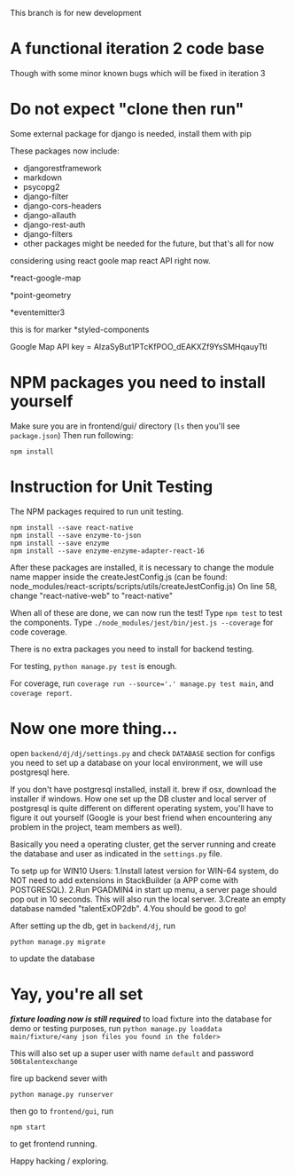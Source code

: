 This branch is for new development

# A functional iteration 2 code base
Though with some minor known bugs which will be fixed in iteration 3
# Do not expect "clone then run"
Some external package for django is needed, install them with pip

These packages now include:
* djangorestframework
* markdown
* psycopg2
* django-filter
* django-cors-headers
* django-allauth
* django-rest-auth
* django-filters
* other packages might be needed for the future, but that's all for now

considering using react goole map react API right now.


*react-google-map

*point-geometry

*eventemitter3

this is for marker
*styled-components

Google Map API key = AIzaSyBut1PTcKfPOO_dEAKXZf9YsSMHqauyTtI

# NPM packages you need to install yourself
Make sure you are in frontend/gui/ directory (```ls``` then you'll see ```package.json```)
Then run following:
```
npm install
```
# Instruction for Unit Testing

The NPM packages required to run unit testing.
```
npm install --save react-native
npm install --save enzyme-to-json
npm install --save enzyme
npm install --save enzyme-enzyme-adapter-react-16
```
After these packages are installed, it is necessary to change the module name mapper inside the createJestConfig.js
(can be found: node_modules/react-scripts/scripts/utils/createJestConfig.js)
On line 58, change "react-native-web" to "react-native"

When all of these are done, we can now run the test!
Type ```npm test``` to test the components.
Type ```./node_modules/jest/bin/jest.js --coverage``` for code coverage.

There is no extra packages you need to install for backend testing.

For testing, ```python manage.py test``` is enough.

For coverage, run ```coverage run --source='.' manage.py test main```, and ```coverage report```.

# Now one more thing...
open ```backend/dj/dj/settings.py``` and check ```DATABASE``` section for configs you need to set up a database on your local environment, we will use postgresql here.

If you don't have postgresql installed, install it. brew if osx, download the installer if windows. How one set up the DB cluster and local server of postgresql is quite different on different operating system, you'll have to figure it out yourself (Google is your best friend when encountering any problem in the project, team members as well).

Basically you need a operating cluster, get the server running and create the database and user as indicated in the ```settings.py``` file.

To setp up for WIN10 Users:
1.Install latest version for WIN-64 system, do NOT need to add extensions in StackBuilder (a APP come with POSTGRESQL).
2.Run PGADMIN4 in start up menu, a server page should pop out in 10 seconds. This will also run the local server.
3.Create an empty database namded "talentExOP2db".
4.You should be good to go!

After setting up the db, get in ```backend/dj```, run
```
python manage.py migrate
```
to update the database

# Yay, you're all set
***fixture loading now is still required***
to load fixture into the database for demo or testing purposes, run ```python manage.py loaddata main/fixture/<any json files you found in the folder>```

This will also set up a super user with name ```default``` and password ```506talentexchange```

fire up backend sever with
```
python manage.py runserver
```
then go to ```frontend/gui```, run
```
npm start
```
to get frontend running.

Happy hacking / exploring.
